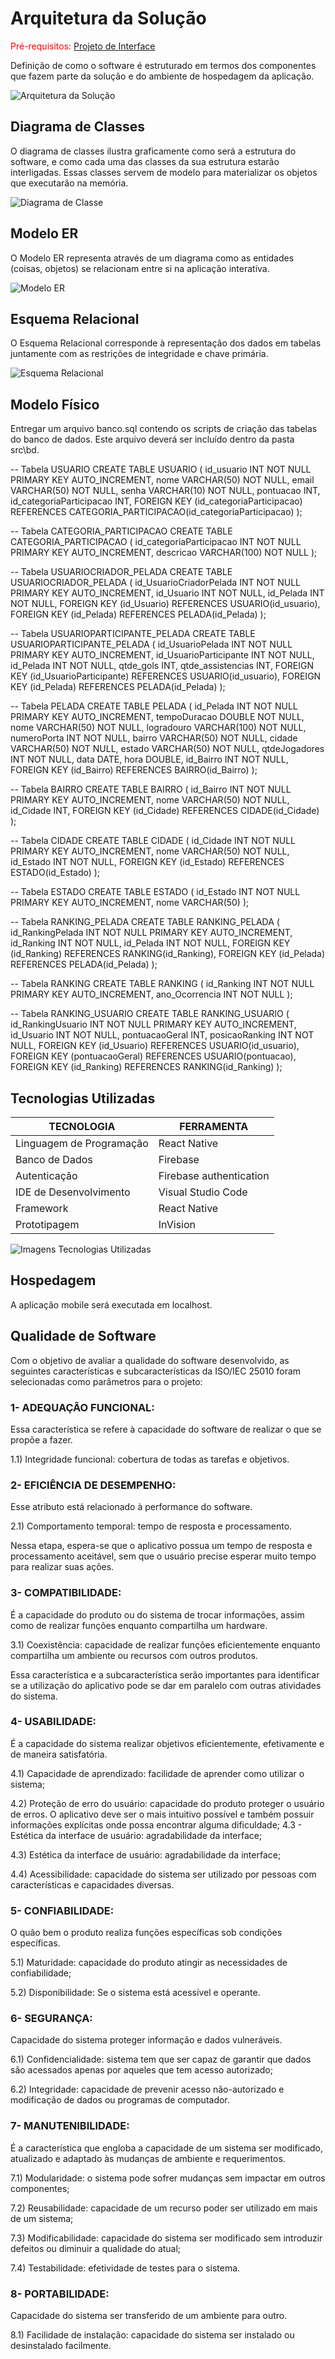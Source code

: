 # Arquitetura da Solução

<span style="color:red">Pré-requisitos: <a href="3-Projeto de Interface.md"> Projeto de Interface</a></span>

Definição de como o software é estruturado em termos dos componentes que fazem parte da solução e do ambiente de hospedagem da aplicação.

![Arquitetura da Solução](img/02-mob-arch.png)

## Diagrama de Classes

O diagrama de classes ilustra graficamente como será a estrutura do software, e como cada uma das classes da sua estrutura estarão interligadas. Essas classes servem de modelo para materializar os objetos que executarão na memória.

![Diagrama de Classe](img/diagramadeclassesv2.jpg)

## Modelo ER

O Modelo ER representa através de um diagrama como as entidades (coisas, objetos) se relacionam entre si na aplicação interativa.

![Modelo ER](img/modeloErv2.jpg)

## Esquema Relacional

O Esquema Relacional corresponde à representação dos dados em tabelas juntamente com as restrições de integridade e chave primária.
 
![Esquema Relacional](img/esquemaRelacionalv2.jpg)


## Modelo Físico

Entregar um arquivo banco.sql contendo os scripts de criação das tabelas do banco de dados. Este arquivo deverá ser incluído dentro da pasta src\bd.

-- Tabela USUARIO
CREATE TABLE USUARIO (
    id_usuario INT NOT NULL PRIMARY KEY AUTO_INCREMENT,
    nome VARCHAR(50) NOT NULL,
    email VARCHAR(50) NOT NULL,
    senha VARCHAR(10) NOT NULL,
    pontuacao INT,
    id_categoriaParticipacao INT,
    FOREIGN KEY (id_categoriaParticipacao) REFERENCES CATEGORIA_PARTICIPACAO(id_categoriaParticipacao)
);

-- Tabela CATEGORIA_PARTICIPACAO
CREATE TABLE CATEGORIA_PARTICIPACAO (
    id_categoriaParticipacao INT NOT NULL PRIMARY KEY AUTO_INCREMENT,
    descricao VARCHAR(100) NOT NULL
);

-- Tabela USUARIOCRIADOR_PELADA
CREATE TABLE USUARIOCRIADOR_PELADA (
    id_UsuarioCriadorPelada INT NOT NULL PRIMARY KEY AUTO_INCREMENT,
    id_Usuario INT NOT NULL,
    id_Pelada INT NOT NULL,
    FOREIGN KEY (id_Usuario) REFERENCES USUARIO(id_usuario),
    FOREIGN KEY (id_Pelada) REFERENCES PELADA(id_Pelada)
);

-- Tabela USUARIOPARTICIPANTE_PELADA
CREATE TABLE USUARIOPARTICIPANTE_PELADA (
    id_UsuarioPelada INT NOT NULL PRIMARY KEY AUTO_INCREMENT,
    id_UsuarioParticipante INT NOT NULL,
    id_Pelada INT NOT NULL,
    qtde_gols INT,
    qtde_assistencias INT,
    FOREIGN KEY (id_UsuarioParticipante) REFERENCES USUARIO(id_usuario),
    FOREIGN KEY (id_Pelada) REFERENCES PELADA(id_Pelada)
);

-- Tabela PELADA
CREATE TABLE PELADA (
    id_Pelada INT NOT NULL PRIMARY KEY AUTO_INCREMENT,
    tempoDuracao DOUBLE NOT NULL,
    nome VARCHAR(50) NOT NULL,
    logradouro VARCHAR(100) NOT NULL,
    numeroPorta INT NOT NULL,
    bairro VARCHAR(50) NOT NULL,
    cidade VARCHAR(50) NOT NULL,
    estado VARCHAR(50) NOT NULL,
    qtdeJogadores INT NOT NULL,
    data DATE,
    hora DOUBLE,
    id_Bairro INT NOT NULL,
    FOREIGN KEY (id_Bairro) REFERENCES BAIRRO(id_Bairro)
);

-- Tabela BAIRRO
CREATE TABLE BAIRRO (
    id_Bairro INT NOT NULL PRIMARY KEY AUTO_INCREMENT,
    nome VARCHAR(50) NOT NULL,
    id_Cidade INT,
    FOREIGN KEY (id_Cidade) REFERENCES CIDADE(id_Cidade)
);

-- Tabela CIDADE
CREATE TABLE CIDADE (
    id_Cidade INT NOT NULL PRIMARY KEY AUTO_INCREMENT,
    nome VARCHAR(50) NOT NULL,
    id_Estado INT NOT NULL,
    FOREIGN KEY (id_Estado) REFERENCES ESTADO(id_Estado)
);

-- Tabela ESTADO
CREATE TABLE ESTADO (
    id_Estado INT NOT NULL PRIMARY KEY AUTO_INCREMENT,
    nome VARCHAR(50)
);

-- Tabela RANKING_PELADA
CREATE TABLE RANKING_PELADA (
    id_RankingPelada INT NOT NULL PRIMARY KEY AUTO_INCREMENT,
    id_Ranking INT NOT NULL,
    id_Pelada INT NOT NULL,
    FOREIGN KEY (id_Ranking) REFERENCES RANKING(id_Ranking),
    FOREIGN KEY (id_Pelada) REFERENCES PELADA(id_Pelada)
);

-- Tabela RANKING
CREATE TABLE RANKING (
    id_Ranking INT NOT NULL PRIMARY KEY AUTO_INCREMENT,
    ano_Ocorrencia INT NOT NULL
);

-- Tabela RANKING_USUARIO
CREATE TABLE RANKING_USUARIO (
    id_RankingUsuario INT NOT NULL PRIMARY KEY AUTO_INCREMENT,
    id_Usuario INT NOT NULL,
    pontuacaoGeral INT,
    posicaoRanking INT NOT NULL,
    FOREIGN KEY (id_Usuario) REFERENCES USUARIO(id_usuario),
    FOREIGN KEY (pontuacaoGeral) REFERENCES USUARIO(pontuacao),
    FOREIGN KEY (id_Ranking) REFERENCES RANKING(id_Ranking)
);


## Tecnologias Utilizadas

|TECNOLOGIA|FERRAMENTA|
|----------|----------|
|Linguagem de Programação| React Native           |
|Banco de Dados          | Firebase               |
|Autenticação            | Firebase authentication|
|IDE de Desenvolvimento  | Visual Studio Code     |
|Framework               | React Native           |
|Prototipagem            | InVision               |

![Imagens Tecnologias Utilizadas](img/tecUtilizadas.png)


## Hospedagem

A aplicação mobile será executada em localhost.

## Qualidade de Software

Com o objetivo de avaliar a qualidade do software desenvolvido, as seguintes características e subcaracterísticas da ISO/IEC 25010 foram selecionadas como parâmetros para o projeto:

### 1- ADEQUAÇÃO FUNCIONAL: 
Essa característica se refere à capacidade do software de realizar o que se propõe a fazer.

1.1) Integridade funcional: cobertura de todas as tarefas e objetivos.


### 2- EFICIÊNCIA DE DESEMPENHO: 
Esse atributo está relacionado à performance do software.

2.1) Comportamento temporal: tempo de resposta e processamento.

Nessa etapa, espera-se que o aplicativo possua um tempo de resposta e processamento aceitável, sem que o usuário precise esperar muito tempo para realizar suas ações.

### 3- COMPATIBILIDADE: 
É a capacidade do produto ou do sistema de trocar informações, assim como de realizar funções enquanto compartilha um hardware.

3.1) Coexistência: capacidade de realizar funções eficientemente enquanto compartilha um ambiente ou recursos com outros produtos.

Essa característica e a subcaracterística serão importantes para identificar se a utilização do aplicativo pode se dar em paralelo com outras atividades do sistema.

### 4- USABILIDADE: 
É a capacidade do sistema realizar objetivos eficientemente, efetivamente e de maneira satisfatória.

4.1) Capacidade de aprendizado: facilidade de aprender como utilizar o sistema;

4.2) Proteção de erro do usuário: capacidade do produto proteger o usuário de erros. O aplicativo deve ser o mais intuitivo possível e também possuir informações explícitas onde possa encontrar alguma dificuldade; 4.3 - Estética da interface de usuário: agradabilidade da interface;

4.3) Estética da interface de usuário: agradabilidade da interface;

4.4) Acessibilidade: capacidade do sistema ser utilizado por pessoas com características e capacidades diversas.

### 5- CONFIABILIDADE: 
O quão bem o produto realiza funções específicas sob condições específicas.

5.1) Maturidade: capacidade do produto atingir as necessidades de confiabilidade;

5.2) Disponibilidade: Se o sistema está acessível e operante.

### 6- SEGURANÇA: 
Capacidade do sistema proteger informação e dados vulneráveis.

6.1) Confidencialidade: sistema tem que ser capaz de garantir que dados são acessados apenas por aqueles que tem acesso autorizado;

6.2) Integridade: capacidade de prevenir acesso não-autorizado e modificação de dados ou programas de computador.

### 7- MANUTENIBILIDADE: 
É a característica que engloba a capacidade de um sistema ser modificado, atualizado e adaptado às mudanças de ambiente e requerimentos.

7.1) Modularidade: o sistema pode sofrer mudanças sem impactar em outros componentes;

7.2) Reusabilidade: capacidade de um recurso poder ser utilizado em mais de um sistema;

7.3) Modificabilidade: capacidade do sistema ser modificado sem introduzir defeitos ou diminuir a qualidade do atual;

7.4) Testabilidade: efetividade de testes para o sistema.

### 8- PORTABILIDADE:  
Capacidade do sistema ser transferido de um ambiente para outro.

8.1) Facilidade de instalação: capacidade do sistema ser instalado ou desinstalado facilmente.
